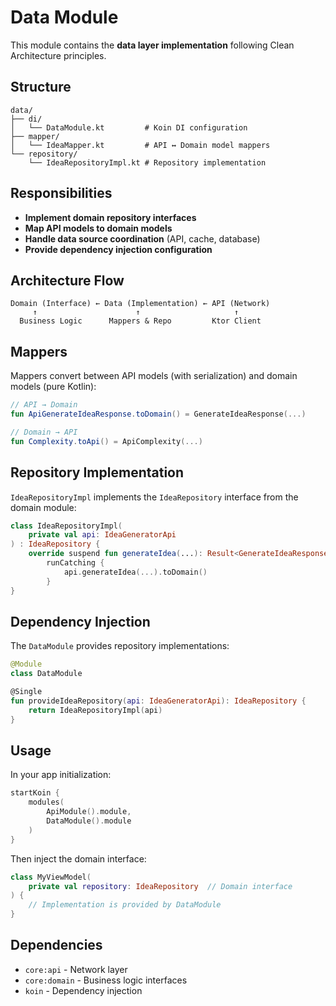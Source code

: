 # Data Module

This module contains the **data layer implementation** following Clean Architecture principles.

## Structure

```
data/
├── di/
│   └── DataModule.kt         # Koin DI configuration
├── mapper/
│   └── IdeaMapper.kt         # API ↔ Domain model mappers
└── repository/
    └── IdeaRepositoryImpl.kt # Repository implementation
```

## Responsibilities

- **Implement domain repository interfaces**
- **Map API models to domain models**
- **Handle data source coordination** (API, cache, database)
- **Provide dependency injection configuration**

## Architecture Flow

```
Domain (Interface) ← Data (Implementation) ← API (Network)
     ↑                      ↑                     ↑
  Business Logic      Mappers & Repo         Ktor Client
```

## Mappers

Mappers convert between API models (with serialization) and domain models (pure Kotlin):

```kotlin
// API → Domain
fun ApiGenerateIdeaResponse.toDomain() = GenerateIdeaResponse(...)

// Domain → API
fun Complexity.toApi() = ApiComplexity(...)
```

## Repository Implementation

`IdeaRepositoryImpl` implements the `IdeaRepository` interface from the domain module:

```kotlin
class IdeaRepositoryImpl(
    private val api: IdeaGeneratorApi
) : IdeaRepository {
    override suspend fun generateIdea(...): Result<GenerateIdeaResponse> = 
        runCatching {
            api.generateIdea(...).toDomain()
        }
}
```

## Dependency Injection

The `DataModule` provides repository implementations:

```kotlin
@Module
class DataModule

@Single
fun provideIdeaRepository(api: IdeaGeneratorApi): IdeaRepository {
    return IdeaRepositoryImpl(api)
}
```

## Usage

In your app initialization:

```kotlin
startKoin {
    modules(
        ApiModule().module,
        DataModule().module
    )
}
```

Then inject the domain interface:

```kotlin
class MyViewModel(
    private val repository: IdeaRepository  // Domain interface
) {
    // Implementation is provided by DataModule
}
```

## Dependencies

- `core:api` - Network layer
- `core:domain` - Business logic interfaces
- `koin` - Dependency injection
